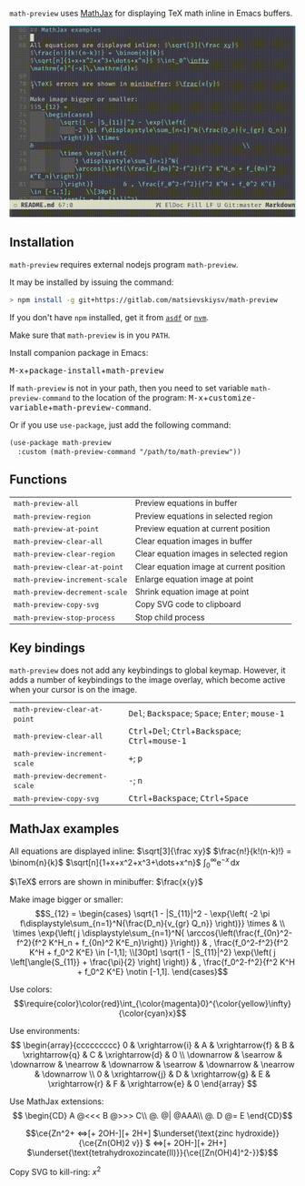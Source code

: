 `math-preview` uses [MathJax](https://www.mathjax.org/) for displaying TeX math inline in Emacs
buffers.

![demo](./demo.gif)

## Installation

`math-preview` requires external nodejs program `math-preview`.

It may be installed by issuing the command:

```bash
> npm install -g git+https://gitlab.com/matsievskiysv/math-preview
```

If you don't have `npm` installed, get it from [`asdf`](https://github.com/asdf-vm/asdf-nodejs) or
[`nvm`](https://github.com/nvm-sh/nvm).

Make sure that `math-preview` is in you `PATH`.

Install companion package in Emacs:

<kbd>M-x</kbd>+<kbd>package-install</kbd>+<kbd>math-preview</kbd>

If `math-preview` is not in your path, then you need to set variable `math-preview-command`
to the location of the program:
<kbd>M-x</kbd>+<kbd>customize-variable</kbd>+<kbd>math-preview-command</kbd>.

Or if you use `use-package`, just add the following command:

```elisp
(use-package math-preview
  :custom (math-preview-command "/path/to/math-preview"))
```

## Functions

|   |   |
|:--|:--|
| `math-preview-all` | Preview equations in buffer |
| `math-preview-region` | Preview equations in selected region |
| `math-preview-at-point` | Preview equation at current position |
| `math-preview-clear-all` | Clear equation images in buffer |
| `math-preview-clear-region` | Clear equation images in selected region |
| `math-preview-clear-at-point` | Clear equation image at current position |
| `math-preview-increment-scale` | Enlarge equation image at point |
| `math-preview-decrement-scale` | Shrink equation image at point |
| `math-preview-copy-svg` | Copy SVG code to clipboard |
| `math-preview-stop-process` | Stop child process |

## Key bindings

`math-preview` does not add any keybindings to global keymap.
However, it adds a number of keybindings to the image overlay, which become active when your cursor
is on the image.

|   |   |
|:--|:--|
| `math-preview-clear-at-point` | <kbd>Del</kbd>; <kbd>Backspace</kbd>; <kbd>Space</kbd>; <kbd>Enter</kbd>; <kbd>mouse-1</kbd> |
| `math-preview-clear-all` | <kbd>Ctrl</kbd>+<kbd>Del</kbd>; <kbd>Ctrl</kbd>+<kbd>Backspace</kbd>; <kbd>Ctrl</kbd>+<kbd>mouse-1</kbd> |
| `math-preview-increment-scale` | <kbd>+</kbd>; <kbd>p</kbd> |
| `math-preview-decrement-scale` | <kbd>-</kbd>; <kbd>n</kbd> |
| `math-preview-copy-svg` | <kbd>Ctrl</kbd>+<kbd>Backspace</kbd>; <kbd>Ctrl</kbd>+<kbd>Space</kbd> |


## MathJax examples

All equations are displayed inline: $\sqrt[3]{\frac xy}$ $\frac{n!}{k!(n-k)!} = \binom{n}{k}$ $\sqrt[n]{1+x+x^2+x^3+\dots+x^n}$ $\int_0^\infty \mathrm{e}^{-x}\,\mathrm{d}x$

$\TeX$ errors are shown in minibuffer: $\frac{x{y}$

Make image bigger or smaller:
$$S_{12} =
	\begin{cases}
		\sqrt{1 - |S_{11}|^2 - \exp{\left(
			-2 \pi f\displaystyle\sum_{n=1}^N{\frac{D_n}{v_{gr} Q_n}}
		\right)}} \times &                                                        \\
		\times \exp{\left(
			j \displaystyle\sum_{n=1}^N{
			\arccos{\left(\frac{f_{0n}^2-f^2}{f^2 K^H_n + f_{0n}^2 K^E_n}\right)}
		}\right)}        & , \frac{f_0^2-f^2}{f^2 K^H + f_0^2 K^E} \in [-1,1];    \\[30pt]
		\sqrt{1 - |S_{11}|^2}
		\exp{\left(
				j \left[\angle{S_{11}} + \frac{\pi}{2} \right]
		\right)}         & , \frac{f_0^2-f^2}{f^2 K^H + f_0^2 K^E} \notin [-1,1].
	\end{cases}$$

Use colors:
$$\require{color}\color{red}\int_{\color{magenta}0}^{\color{yellow}\infty}{\color{cyan}x}$$

Use environments:
$$
\begin{array}{ccccccccc}
0 & \xrightarrow{i} & A & \xrightarrow{f} & B & \xrightarrow{q} & C & \xrightarrow{d} & 0 \\
\downarrow & \searrow & \downarrow & \nearrow & \downarrow & \searrow & \downarrow & \nearrow & \downarrow \\
0 & \xrightarrow{j} & D & \xrightarrow{g} & E & \xrightarrow{r} & F & \xrightarrow{e} & 0
\end{array}
$$

Use MathJax extensions:
$$
\begin{CD}
A @<<< B @>>> C\\
@. @| @AAA\\
@. D @= E
\end{CD}$$

$$\ce{Zn^2+  <=>[+ 2OH-][+ 2H+]
$\underset{\text{zinc hydroxide}}{\ce{Zn(OH)2 v}}
$  <=>[+ 2OH-][+ 2H+]
$\underset{\text{tetrahydroxozincate(II)}}{\ce{[Zn(OH)4]^2-}}$}$$

Copy SVG to kill-ring: $x^2$
